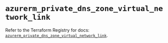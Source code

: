# `azurerm_private_dns_zone_virtual_network_link`

Refer to the Terraform Registry for docs: [`azurerm_private_dns_zone_virtual_network_link`](https://registry.terraform.io/providers/hashicorp/azurerm/4.4.0/docs/resources/private_dns_zone_virtual_network_link).
